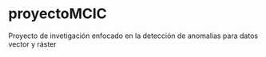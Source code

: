 # proyectoMCIC
Proyecto de invetigación enfocado en la detección de anomalias para datos vector y ráster
